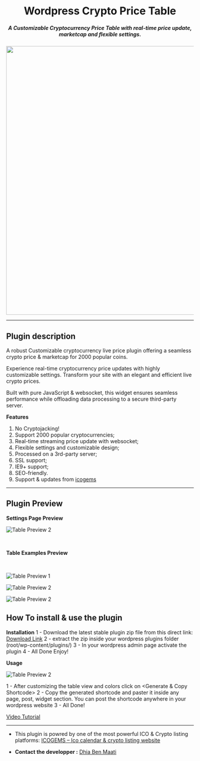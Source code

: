 <h1 align="center">Wordpress Crypto Price Table</h1>

<h5 align="center">A Customizable Cryptocurrency Price Table with real-time price update, marketcap and flexible settings.<h4>

<p align="center">
    <img src="https://icogems.com/img/wp-data/cpt-wp-banner.jpg" width="720">
</p>


----

## Plugin description
A robust Customizable cryptocurrency live price plugin offering a seamless crypto price & marketcap for 2000 popular coins. 

Experience real-time cryptocurrency price updates with highly customizable settings. Transform your site with an elegant and efficient live crypto prices.

Built with pure JavaScript & websocket, this widget ensures seamless performance while offloading data processing to a secure third-party server. 

**Features**
1. No Cryptojacking!
2. Support 2000 popular cryptocurrencies;
3. Real-time streaming price update with websocket;
4. Flexible settings and customizable design;
5. Processed on a 3rd-party server;
6. SSL support;
7. IE9+ support;
8. SEO-friendly.
9.  Support & updates from [icogems](https://icogems.com)

----
## Plugin Preview
**Settings Page Preview**
<br>

![Table Preview 2](https://icogems.com/img/wp-data/sc5-settings.jpg)

<br>

**Table Examples Preview**

<br>

![Table Preview 1](https://icogems.com/img/wp-data/sc1.jpg)

![Table Preview 2](https://icogems.com/img/wp-data/sc3.jpg)

![Table Preview 2](https://icogems.com/img/wp-data/sc2.jpg)


## How To install & use the plugin

**Installation**
1 - Download the latest stable plugin zip file from this direct link: [Download Link](https://github.com/dbenmaati/crypto-price-table-wordpress-widget/releases/tag/Stable)
2 - extract the zip inside your wordpress plugins folder 
(root/wp-content/plugins/)
3 - In your wordpress admin page activate the plugin
4 - All Done Enjoy!

**Usage**

![Table Preview 2](https://icogems.com/img/wp-data/sc5-settings.jpg)

1 - After customizing the table view and colors click on <Generate & Copy Shortcode>
2 - Copy the generated shortcode and paster it inside any page, post, widget section. 
You can post the shortcode anywhere in your wordpress website
3 - All Done!

[Video Tutorial]([https://github.com/dbenmaati](https://www.youtube.com/watch?v=j0QNw4hz_TE))


---

* This plugin is powred by one of the most powerful ICO & Crypto listing platforms: [ICOGEMS – Ico calendar & crypto listing website](https://icogems.com)

* **Contact the developper :** [Dhia Ben Maati](https://github.com/dbenmaati)

